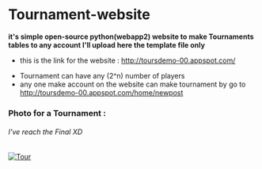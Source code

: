 # Tournament-website

**it's simple open-source python(webapp2) website to make Tournaments tables to any account I'll upload here the template file only**

- this is the link for the website : http://toursdemo-00.appspot.com/
* Tournament can have any (2^n) number of players
* any one make account on the website can make tournament by go to http://toursdemo-00.appspot.com/home/newpost


### Photo for a Tournament  :
###### I've reach the Final XD
[![Tour](http://www6.0zz0.com/2017/06/21/05/257754067.png "Tour")](http://www6.0zz0.com/2017/06/21/05/257754067.png "Tour")
